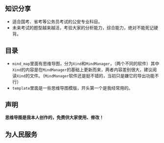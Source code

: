 ## 知识分享

- 适合国考、省考等公务员考试的公安专业科目。
- 未来考试的题型越来越活，考验大家的分析能力，综合能力，绝对不能死记硬背。

## 目录

- `mind_map`里面有思维导图，分为`Xind`和`MindManager`，（两个不同的软件）其中`Xind`的内容是在`MindManager`的基础上更新而来，两者内容差别很大，建议阅读`Xind`的文件。（`MindManager`软件还是挺不错的，当初只是嫌它的导出功能不行）
- `template`里面是一些思维导图模版，开头第一个是我经常用的。

## 声明

**思维导图是我本人创作的，免费供大家使用、修改！**

## 为人民服务